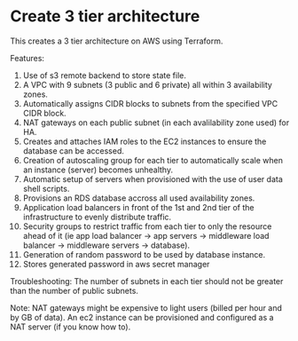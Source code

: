 # Create 3 tier architecture

This creates a 3 tier architecture on AWS using Terraform.

Features:

1)  Use of s3 remote backend to store state file.
2)  A VPC with 9 subnets (3 public and 6 private) all within 3 availability zones.
3)  Automatically assigns CIDR blocks to subnets from the specified VPC CIDR block.
3)  NAT gateways on each public subnet (in each avalilability zone used) for HA.
4)  Creates and attaches IAM roles to the EC2 instances to ensure the database can be accessed.
5)  Creation of autoscaling group for each tier to automatically scale when an instance (server) becomes unhealthy.
6)  Automatic setup of servers when provisioned with the use of user data shell scripts.
7)  Provisions an RDS database accross all used availability zones.
8)  Application load balancers in front of the 1st and 2nd tier of the infrastructure to evenly distribute traffic.
9)  Security groups to restrict traffic from each tier to only the resource ahead of it (ie app load balancer -> app servers -> middleware load balancer -> middleware servers -> database).
10) Generation of random password to be used by database instance.
11) Stores generated password in aws secret manager

Troubleshooting: The number of subnets in each tier should not be greater than the number of public subnets. 

Note: NAT gateways might be expensive to light users (billed per hour and by GB of data). An ec2 instance can be provisioned and configured as a NAT server (if you know how to).


